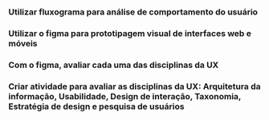### Utilizar fluxograma para análise de comportamento do usuário

### Utilizar o figma para prototipagem visual de interfaces web e móveis

### Com o figma, avaliar cada uma das disciplinas da UX

### Criar atividade para avaliar as disciplinas da UX: Arquitetura da informação, Usabilidade, Design de interação, Taxonomia, Estratégia de design e pesquisa de usuários
